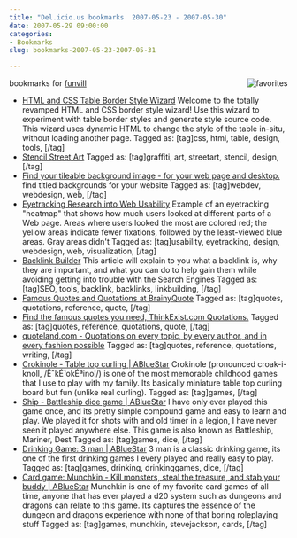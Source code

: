 ```yaml
---
title: "Del.icio.us bookmarks  2007-05-23 - 2007-05-30"
date: 2007-05-29 09:00:00
categories:
- Bookmarks
slug: bookmarks-2007-05-23-2007-05-31

---
```


bookmarks for <a href="http://del.icio.us/funvill"> funvill</a>
<a href="http://del.icio.us/funvill"> <img src="/public/uploads/2007/03/favorites_icon.thumbnail.jpg" alt="favorites" align="right" /></a>
<ul>
	<li><a href="http://www.somacon.com/p141.php" title="http://www.somacon.com/p141.php">HTML and CSS Table Border Style Wizard</a>
Welcome to the totally revamped HTML and CSS border style wizard! Use this wizard to experiment with table border styles and generate style source code. This wizard uses dynamic HTML to change the style of the table in-situ, without loading another page. Tagged as: [tag]css, html, table, design, tools, [/tag]</li>
	<li><a href="http://streetart.splitbrain.org/" title="http://streetart.splitbrain.org/">Stencil Street Art</a>
Tagged as: [tag]graffiti, art, streetart, stencil, design, [/tag]</li>
	<li><a href="http://repeatxy.com/" title="http://repeatxy.com/">Find your tileable background image - for your web page and desktop.</a>
find titled backgrounds for your website Tagged as: [tag]webdev, webdesign, web, [/tag]</li>
	<li><a href="http://www.useit.com/eyetracking/" title="http://www.useit.com/eyetracking/">Eyetracking Research into Web Usability</a>
Example of an eyetracking "heatmap" that shows how much users looked at different parts of a Web page. Areas where users looked the most are colored red; the yellow areas indicate fewer fixations, followed by the least-viewed blue areas. Gray areas didn't Tagged as: [tag]usability, eyetracking, design, webdesign, web, visualization, [/tag]</li>
	<li><a href="http://www.webconfs.com/backlink-builder.php" title="http://www.webconfs.com/backlink-builder.php">Backlink Builder</a>
This article will explain to you what a backlink is, why they are important, and what you can do to help gain them while avoiding getting into trouble with the Search Engines Tagged as: [tag]SEO, tools, backlink, backlinks, linkbuilding, [/tag]</li>
	<li><a href="http://www.brainyquote.com/" title="http://www.brainyquote.com/">Famous Quotes and Quotations at BrainyQuote</a>
Tagged as: [tag]quotes, quotations, reference, quote, [/tag]</li>
	<li><a href="http://thinkexist.com/" title="http://thinkexist.com/">Find the famous quotes you need, ThinkExist.com Quotations.</a>
Tagged as: [tag]quotes, reference, quotations, quote, [/tag]</li>
	<li><a href="http://www.quoteland.com/" title="http://www.quoteland.com/">quoteland.com - Quotations on every topic, by every author, and in every fashion possible</a>
Tagged as: [tag]quotes, reference, quotations, writing, [/tag]</li>
	<li><a href="/crokinole-table-top-curling/" title="/crokinole-table-top-curling/">Crokinole - Table top curling | ABlueStar</a>
Crokinole (pronounced croak-i-knoll, /ËˆkÉ¹okÉªinol/) is one of the most memorable childhood games that I use to play with my family. Its basically miniature table top curling board but fun (unlike real curling). Tagged as: [tag]games, [/tag]</li>
	<li><a href="/ship-battleship-dice-game/" title="/ship-battleship-dice-game/">Ship - Battleship dice game | ABlueStar</a>
I have only ever played this game once, and its pretty simple compound game and easy to learn and play. We played it for shots with and old timer in a legion, I have never seen it played anywhere else.  This game is also known as Battleship, Mariner, Dest Tagged as: [tag]games, dice, [/tag]</li>
	<li><a href="/drinking-game-3-man/" title="/drinking-game-3-man/">Drinking Game: 3 man | ABlueStar</a>
3 man is a classic drinking game, its one of the first drinking games I every played and really easy to play. Tagged as: [tag]games, drinking, drinkinggames, dice, [/tag]</li>
	<li><a href="/card-game-munchkin-kill-monsters-steal-the-treasure-and-stab-your-buddy/" title="/card-game-munchkin-kill-monsters-steal-the-treasure-and-stab-your-buddy/">Card game: Munchkin - Kill monsters, steal the treasure, and stab your buddy | ABlueStar</a>
Munchkin is one of my favorite card games of all time, anyone that has ever played a d20 system such as dungeons and dragons can relate to this game. Its captures the essence of the dungeon and dragons experience with none of that boring roleplaying stuff Tagged as: [tag]games, munchkin, stevejackson, cards, [/tag]</li>
</ul>
